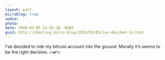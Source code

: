 ```yaml
---
layout: post
microblog: true
audio: 
photo: 
date: 2018-02-05 13:55:18 -0500
guid: http://iKeating.micro.blog/2018/02/05/ive-decided-to.html
---
```

I’ve decided to ride my bitcoin account into the ground.  Morally it’s seems to be the right decision. 🔥🛩🔥
